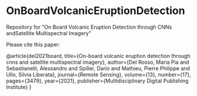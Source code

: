 # OnBoardVolcanicEruptionDetection
Repository for "On Board Volcanic Eruption Detection through CNNs andSatellite Multispectral Imagery"

Please cite this paper:

  @article{del2021board,
    title={On-board volcanic eruption detection through cnns and satellite multispectral imagery},
    author={Del Rosso, Maria Pia and Sebastianelli, Alessandro and Spiller, Dario and Mathieu, Pierre Philippe and Ullo, Silvia Liberata},
    journal={Remote Sensing},
    volume={13},
    number={17},
    pages={3479},
    year={2021},
    publisher={Multidisciplinary Digital Publishing Institute}
  }
